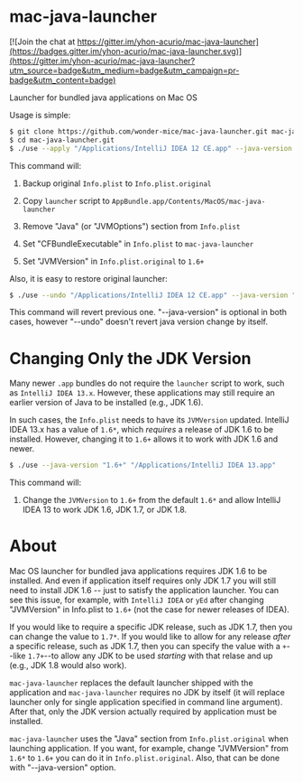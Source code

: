 mac-java-launcher
=================

[![Join the chat at https://gitter.im/yhon-acurio/mac-java-launcher](https://badges.gitter.im/yhon-acurio/mac-java-launcher.svg)](https://gitter.im/yhon-acurio/mac-java-launcher?utm_source=badge&utm_medium=badge&utm_campaign=pr-badge&utm_content=badge)

Launcher for bundled java applications on Mac OS

Usage is simple:

```bash
$ git clone https://github.com/wonder-mice/mac-java-launcher.git mac-java-launcher.git
$ cd mac-java-launcher.git
$ ./use --apply "/Applications/IntelliJ IDEA 12 CE.app" --java-version "1.6+" 
```

This command will:

1.  Backup original `Info.plist` to `Info.plist.original`

2.  Copy `launcher` script to `AppBundle.app/Contents/MacOS/mac-java-launcher`

3.  Remove "Java" (or "JVMOptions")  section from `Info.plist`

4.  Set "CFBundleExecutable" in `Info.plist` to `mac-java-launcher`

5.  Set "JVMVersion" in `Info.plist.original` to `1.6+`

Also, it is easy to restore original launcher:

```bash
$ ./use --undo "/Applications/IntelliJ IDEA 12 CE.app" --java-version "1.6*"
```

This command will revert previous one. "--java-version" is optional in both cases,
however "--undo" doesn't revert java version change by itself.

Changing Only the JDK Version
=============================

Many newer `.app` bundles do not require the `launcher` script to work, such as
`IntelliJ IDEA 13.x`. However, these applications may still require an earlier
version of Java to be installed (e.g., JDK 1.6).

In such cases, the `Info.plist` needs to have its `JVMVersion` updated. IntelliJ
IDEA 13.x has a value of `1.6*`, which _requires_ a release of JDK 1.6 to be
installed. However, changing it to `1.6+` allows it to work with JDK 1.6 and
newer.

```bash
$ ./use --java-version "1.6+" "/Applications/IntelliJ IDEA 13.app"
```

This command will:

1. Change the `JVMVersion` to `1.6+` from the default `1.6*` and allow IntelliJ
IDEA 13 to work JDK 1.6, JDK 1.7, or JDK 1.8.

About
=====

Mac OS launcher for bundled java applications requires JDK 1.6 to be installed.
And even if application itself requires only JDK 1.7 you will still need to
install JDK 1.6 -- just to satisfy the application launcher. You can see this
issue, for example, with `IntelliJ IDEA` or `yEd` after changing
"JVMVersion" in Info.plist to `1.6+` (not the case for newer releases of IDEA).

If you would like to require a specific JDK release, such as JDK 1.7, then you
can change the value to `1.7*`. If you would like to allow for any release
_after_ a specific release, such as JDK 1.7, then you can specify the value with
a `+`--like `1.7+`--to allow any JDK to be used _starting_ with that relase and
up (e.g., JDK 1.8 would also work).

`mac-java-launcher` replaces the default launcher shipped with the application
and `mac-java-launcher` requires no JDK by itself (it will replace launcher only
for single application specified in command line argument). After that, only the
JDK version actually required by application must be installed.

`mac-java-launcher` uses the "Java" section from `Info.plist.original` when
launching application. If you want, for example, change "JVMVersion" from
`1.6*` to `1.6+` you can do it in `Info.plist.original`. Also, that can be
done with "--java-version" option.

